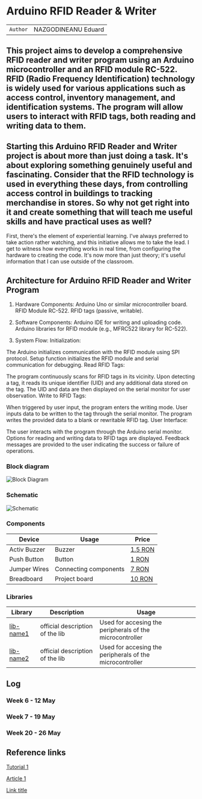 # Arduino RFID Reader & Writer

| | |
|-|-|
|`Author` | NAZGODINEANU Eduard

## This project aims to develop a comprehensive RFID reader and writer program using an Arduino microcontroller and an RFID module RC-522. RFID (Radio Frequency Identification) technology is widely used for various applications such as access control, inventory management, and identification systems. The program will allow users to interact with RFID tags, both reading and writing data to them.

## Starting this Arduino RFID Reader and Writer project is about more than just doing a task. It's about exploring something genuinely useful and fascinating. Consider that the RFID technology is used in everything these days, from controlling access control in buildings to tracking merchandise in stores. So why not get right into it and create something that will teach me useful skills and have practical uses as well?
First, there's the element of experiential learning. I've always preferred to take action rather watching, and this initiative allows me to take the lead. I get to witness how everything works in real time, from configuring the hardware to creating the code. It's now more than just theory; it's useful information that I can use outside of the classroom.

## Architecture for Arduino RFID Reader and Writer Program

1. Hardware Components:
Arduino Uno or similar microcontroller board.
RFID Module RC-522.
RFID tags (passive, writable).

2. Software Components:
Arduino IDE for writing and uploading code.
Arduino libraries for RFID module (e.g., MFRC522 library for RC-522).

3. System Flow:
Initialization:

The Arduino initializes communication with the RFID module using SPI protocol.
Setup function initializes the RFID module and serial communication for debugging.
Read RFID Tags:

The program continuously scans for RFID tags in its vicinity.
Upon detecting a tag, it reads its unique identifier (UID) and any additional data stored on the tag.
The UID and data are then displayed on the serial monitor for user observation.
Write to RFID Tags:

When triggered by user input, the program enters the writing mode.
User inputs data to be written to the tag through the serial monitor.
The program writes the provided data to a blank or rewritable RFID tag.
User Interface:

The user interacts with the program through the Arduino serial monitor.
Options for reading and writing data to RFID tags are displayed.
Feedback messages are provided to the user indicating the success or failure of operations.

### Block diagram

<!-- Make sure the path to the picture is correct -->
![Block Diagram](schematics/block_diagram.png)

### Schematic

![Schematic](schematics/kicad_schematic.png)

### Components


<!-- This is just an example, fill in with your actual components -->

| Device | Usage | Price |
|--------|--------|-------|
| Activ Buzzer | Buzzer | [1.5 RON](https://www.optimusdigital.ro/ro/audio-buzzere/635-buzzer-activ-de-3-v.html?search_query=buzzer&results=61) |
| Push Button | Button | [1 RON](https://www.optimusdigital.ro/ro/butoane-i-comutatoare/1119-buton-6x6x6.html?search_query=buton&results=222) |
| Jumper Wires | Connecting components | [7 RON](https://www.optimusdigital.ro/ro/fire-fire-mufate/884-set-fire-tata-tata-40p-10-cm.html?search_query=set+fire&results=110) |
| Breadboard | Project board | [10 RON](https://www.optimusdigital.ro/ro/prototipare-breadboard-uri/8-breadboard-830-points.html?search_query=breadboard&results=145) |

### Libraries

<!-- This is just an example, fill in the table with your actual components -->

| Library | Description | Usage |
|---------|-------------|-------|
| [lib-name1](link-to-lib) | official description of the lib | Used for accesing the peripherals of the microcontroller  |
| [lib-name2](link-to-lib) | official description of the lib | Used for accesing the peripherals of the microcontroller  |

## Log

<!-- write every week your progress here -->

### Week 6 - 12 May

### Week 7 - 19 May

### Week 20 - 26 May


## Reference links

<!-- Fill in with appropriate links and link titles -->

[Tutorial 1](https://www.youtube.com/watch?v=wdgULBpRoXk&t=1s&ab_channel=BenEater)

[Article 1](https://www.explainthatstuff.com/induction-motors.html)

[Link title](https://projecthub.arduino.cc/)
